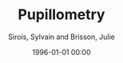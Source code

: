 ---
layout: post
title: Pupillometry

date: 1996-01-01 00:00
author: Sirois, Sylvain and Brisson, Julie
journal: Wiley Interdisciplinary Reviews Cognitive Science

link: https://doi.org/10.1002/wcs.1323

year: 2014
---
